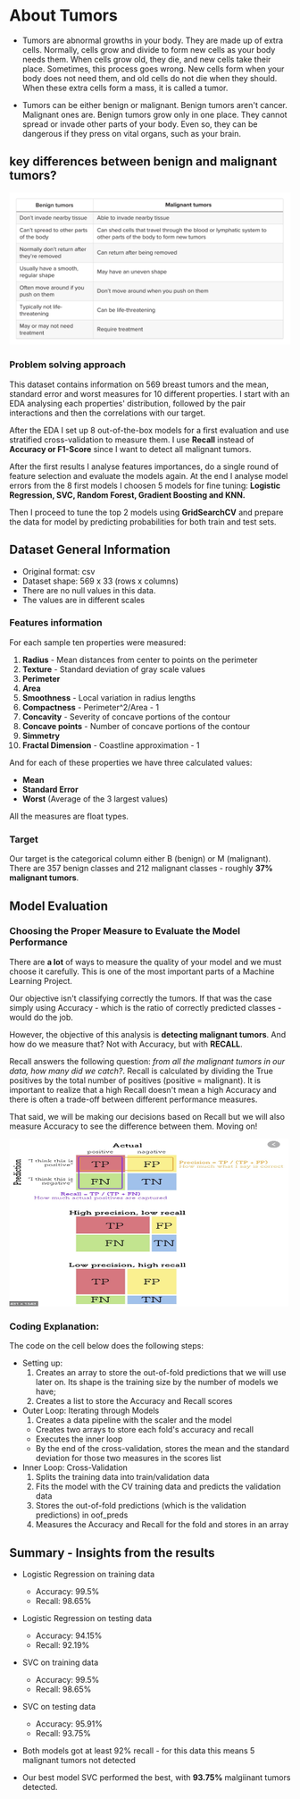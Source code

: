 # About Tumors
- Tumors are abnormal growths in your body. They are made up of extra cells. Normally, cells grow and divide to form new cells as your body needs them. When cells grow old, they die, and new cells take their place. Sometimes, this process goes wrong. New cells form when your body does not need them, and old cells do not die when they should. When these extra cells form a mass, it is called a tumor.

- Tumors can be either benign or malignant. Benign tumors aren't cancer. Malignant ones are. Benign tumors grow only in one place. They cannot spread or invade other parts of your body. Even so, they can be dangerous if they press on vital organs, such as your brain.

## key differences between benign and malignant tumors?
<img src="benign_malignant.png" />

### Problem solving approach

This dataset contains information on 569 breast tumors and the mean, standard error and worst measures for 10 different properties. I start with an EDA analysing each properties' distribution, followed by the pair interactions and then the correlations with our target.

After the EDA I set up 8 out-of-the-box models for a first evaluation and use stratified cross-validation to measure them. I use **Recall** instead of **Accuracy or F1-Score** since I want to detect all malignant tumors. 

After the first results I analyse features importances, do a single round of feature selection and evaluate the models again. At the end I analyse model errors from the 8 first models I choosen 5 models for fine tuning: 
**Logistic Regression, SVC, Random Forest, Gradient Boosting and KNN.**

Then I proceed to tune the top 2 models using **GridSearchCV** and prepare the data for model by predicting probabilities for both train and test sets. 


## Dataset General Information

- Original format: csv
- Dataset shape: 569 x 33 (rows x columns)
- There are no null values in this data.
- The values are in different scales

### Features information

For each sample ten properties were measured:

<ol>
    <li><b>Radius</b> - Mean distances from center to points on the perimeter</li>
    <li><b>Texture</b> - Standard deviation of gray scale values</li>
    <li><b>Perimeter</b></li>
    <li><b>Area</b></li>
    <li><b>Smoothness</b> - Local variation in radius lengths</li>
    <li><b>Compactness</b> - Perimeter^2/Area - 1</li>
    <li><b>Concavity</b> - Severity of concave portions of the contour</li>
    <li><b>Concave points</b> - Number of concave portions of the contour</li>
    <li><b>Simmetry</b></li>
    <li><b>Fractal Dimension</b> - Coastline approximation - 1 </li>
</ol>


And for each of these properties we have three calculated values:
- **Mean**
- **Standard Error**
- **Worst** (Average of the 3 largest values)

All the measures are float types.

### Target

Our target is the categorical column either B (benign) or M (malignant).<br>
There are 357 benign classes and 212 malignant classes - roughly **37% malignant tumors**.


## Model Evaluation

### Choosing the Proper Measure to Evaluate the Model Performance
There are **a lot** of ways to measure the quality of your model and we must choose it carefully. This is one of the most important parts of a Machine Learning Project.

Our objective isn't classifying correctly the tumors. If that was the case simply using Accuracy - which is the ratio of correctly predicted classes - would do the job.

However, the objective of this analysis is **detecting malignant tumors**. And how do we measure that? Not with Accuracy, but with **RECALL**. 

Recall answers the following question: *from all the malignant tumors in our data, how many did we catch?*. Recall is calculated by dividing the True positives by the total number of positives (positive = malignant). It is important to realize that a high Recall doesn't mean a high Accuracy and there is often a trade-off between different performance measures. 

That said, we will be making our decisions based on Recall but we will also measure Accuracy to see the difference between them. Moving on!

<img src="Precision_recall.png" width="500" height="300"/>



### Coding Explanation:

The code on the cell below does the following steps:
* Setting up:
    1. Creates an array to store the out-of-fold predictions that we will use later on. Its shape is the training size by the number of models we have;
    2. Creates a list to store the Accuracy and Recall scores
* Outer Loop: Iterating through Models
    1. Creates a data pipeline with the scaler and the model
    - Creates two arrays to store each fold's accuracy and recall
    - Executes the inner loop
    - By the end of the cross-validation, stores the mean and the standard deviation for those two measures in the scores list
* Inner Loop: Cross-Validation
    1. Splits the training data into train/validation data
    2. Fits the model with the CV training data and predicts the validation data
    3. Stores the out-of-fold predictions (which is the validation predictions) in oof_preds
    4. Measures the Accuracy and Recall for the fold and stores in an array
    
## Summary - Insights from the results 

* Logistic Regression on training data
    - Accuracy:  99.5%     
    - Recall: 98.65%

* Logistic Regression on testing data
    - Accuracy:  94.15%     
    - Recall: 92.19%

* SVC on training data
    - Accuracy:  99.5%     
    - Recall: 98.65%

* SVC on testing data
    - Accuracy:  95.91%     
    - Recall: 93.75%
    
* Both models got at least 92% recall - for this data this means 5 malignant tumors not detected
* Our best model SVC performed the best, with **93.75%** malgiinant tumors detected.


    
